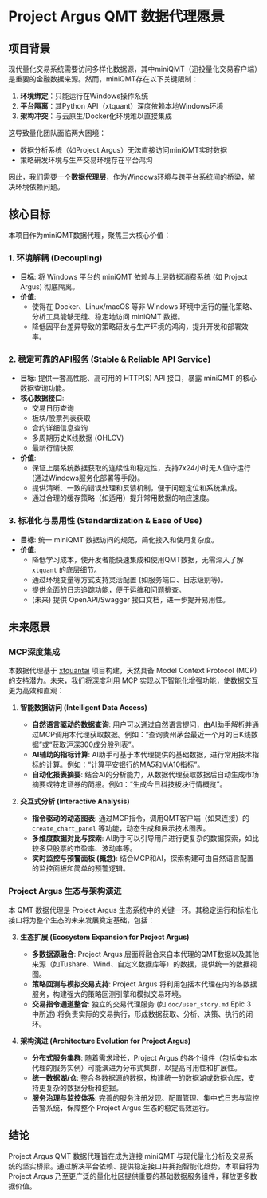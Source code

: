 # Project Argus QMT 数据代理愿景

## 项目背景

现代量化交易系统需要访问多样化数据源，其中miniQMT（迅投量化交易客户端）是重要的金融数据来源。然而，miniQMT存在以下关键限制：
1. **环境绑定**：只能运行在Windows操作系统
2. **平台隔离**：其Python API（xtquant）深度依赖本地Windows环境
3. **架构冲突**：与云原生/Docker化环境难以直接集成

这导致量化团队面临两大困境：
- 数据分析系统（如Project Argus）无法直接访问miniQMT实时数据
- 策略研发环境与生产交易环境存在平台鸿沟

因此，我们需要一个**数据代理层**，作为Windows环境与跨平台系统间的桥梁，解决环境依赖问题。

## 核心目标

本项目作为miniQMT数据代理，聚焦三大核心价值：

### 1. 环境解耦 (Decoupling)
- **目标**: 将 Windows 平台的 miniQMT 依赖与上层数据消费系统 (如 Project Argus) 彻底隔离。
- **价值**:
    - 使得在 Docker、Linux/macOS 等非 Windows 环境中运行的量化策略、分析工具能够无缝、稳定地访问 miniQMT 数据。
    - 降低因平台差异导致的策略研发与生产环境的鸿沟，提升开发和部署效率。

### 2. 稳定可靠的API服务 (Stable & Reliable API Service)
- **目标**: 提供一套高性能、高可用的 HTTP(S) API 接口，暴露 miniQMT 的核心数据查询功能。
- **核心数据接口**:
    - 交易日历查询
    - 板块/股票列表获取
    - 合约详细信息查询
    - 多周期历史K线数据 (OHLCV)
    - 最新行情快照
- **价值**:
    - 保证上层系统数据获取的连续性和稳定性，支持7x24小时无人值守运行 (通过Windows服务化部署等手段)。
    - 提供清晰、一致的错误处理和反馈机制，便于问题定位和系统集成。
    - 通过合理的缓存策略（如适用）提升常用数据的响应速度。

### 3. 标准化与易用性 (Standardization & Ease of Use)
- **目标**: 统一 miniQMT 数据访问的规范，简化接入和使用复杂度。
- **价值**:
    - 降低学习成本，使开发者能快速集成和使用QMT数据，无需深入了解 `xtquant` 的底层细节。
    - 通过环境变量等方式支持灵活配置 (如服务端口、日志级别等)。
    - 提供全面的日志追踪功能，便于运维和问题排查。
    - (未来) 提供 OpenAPI/Swagger 接口文档，进一步提升易用性。

## 未来愿景

### MCP深度集成
本数据代理基于 [xtquantai](https://github.com/dfkai/xtquantai) 项目构建，天然具备 Model Context Protocol (MCP) 的支持潜力。未来，我们将深度利用 MCP 实现以下智能化增强功能，使数据交互更为高效和直观：

1. **智能数据访问 (Intelligent Data Access)**
   - **自然语言驱动的数据查询**: 用户可以通过自然语言提问，由AI助手解析并通过MCP调用本代理获取数据。例如：“查询贵州茅台最近一个月的日K线数据”或“获取沪深300成分股列表”。
   - **AI辅助的指标计算**: AI助手可基于本代理提供的基础数据，进行常用技术指标的计算。例如：“计算平安银行的MA5和MA10指标”。
   - **自动化报表摘要**: 结合AI的分析能力，从数据代理获取数据后自动生成市场摘要或特定证券的简报。例如：“生成今日科技板块行情概览”。

2. **交互式分析 (Interactive Analysis)**
   - **指令驱动的动态图表**: 通过MCP指令，调用QMT客户端（如果连接）的 `create_chart_panel` 等功能，动态生成和展示技术图表。
   - **多维度数据对比与探索**: AI助手可以引导用户进行更复杂的数据探索，如比较多只股票的市盈率、波动率等。
   - **实时监控与预警面板 (概念)**: 结合MCP和AI，探索构建可由自然语言配置的监控面板和简单的预警逻辑。

### Project Argus 生态与架构演进
本 QMT 数据代理是 Project Argus 生态系统中的关键一环。其稳定运行和标准化接口将为整个生态的未来发展奠定基础，包括：

3. **生态扩展 (Ecosystem Expansion for Project Argus)**
   - **多数据源融合**: Project Argus 层面将融合来自本代理的QMT数据以及其他来源（如Tushare、Wind、自定义数据库等）的数据，提供统一的数据视图。
   - **策略回测与模拟交易支持**: Project Argus 将利用包括本代理在内的各数据服务，构建强大的策略回测引擎和模拟交易环境。
   - **交易指令通道整合**: 独立的交易代理服务 (如 `doc/user_story.md` Epic 3 中所述) 将负责实际的交易执行，形成数据获取、分析、决策、执行的闭环。

4. **架构演进 (Architecture Evolution for Project Argus)**
   - **分布式服务集群**: 随着需求增长，Project Argus 的各个组件（包括类似本代理的服务实例）可能演进为分布式集群，以提高可用性和扩展性。
   - **统一数据湖/仓**: 整合各数据源的数据，构建统一的数据湖或数据仓库，支持更复杂的数据分析和挖掘。
   - **服务治理与监控体系**: 完善的服务注册发现、配置管理、集中式日志与监控告警系统，保障整个 Project Argus 生态的稳定高效运行。

## 结论
Project Argus QMT 数据代理旨在成为连接 miniQMT 与现代量化分析及交易系统的坚实桥梁。通过解决平台依赖、提供稳定接口并拥抱智能化趋势，本项目将为 Project Argus 乃至更广泛的量化社区提供重要的基础数据服务组件，释放更多数据价值。